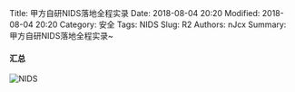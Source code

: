Title: 甲方自研NIDS落地全程实录
Date: 2018-08-04 20:20
Modified: 2018-08-04 20:20
Category: 安全
Tags: NIDS
Slug: R2 
Authors: nJcx
Summary: 甲方自研NIDS落地全程实录~



#### 汇总




![NIDS](../images/WechatIMG334.jpeg)